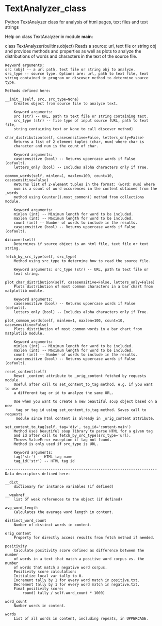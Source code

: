 # TextAnalyzer_class
Python TextAnalyzer class for analysis of html pages, text files and text strings

Help on class TextAnalyzer in module __main__:

class TextAnalyzer(builtins.object)
    Reads a source: url, text file or string obj and provides methods 
    and properties as well as plots to analyze the distributions of words
    and characters in the text of the source file.
    
    Keyword arguments:
    src (obj) -- a url path, text file or string obj to analyze.
    src_type -- source type. Options are: url, path to text file, text 
    string contained in program or discover method to determine source type.
    
    Methods defined here:
    
    __init__(self, src, src_type=None)
        Creates object from source file to analyze text.
        
        Keyword arguments:
        src (str) -- URL, path to text file or string containing text.
        src_type (str) -- file type of input source (URL, path to text file, 
        string containing text or None to call discover method)
    
    char_distribution(self, casesensitive=False, letters_only=False)
        Returns a list of 2 element tuples (char, num) where char is
        character and num is the count of char.
        
        Keyword arguments:
        casesensitive (bool) -- Returns uppercase words if False (default).
        letters_only (bool) -- Includes alpha characters only if True.
    
    common_words(self, minlen=1, maxlen=100, count=10, casesensitive=False)
        Returns list of 2-element tuples in the format: (word: num) where
        num is a count of word occurences in the content obtained from the _words 
        method using Counter().most_common() method from collections module.
        
        Keyword arguments:
        minlen (int) -- Minimum length for word to be included.
        maxlen (int) -- Maximum length for word to be included.
        count (int) -- Number of words to include in the results.
        casesensitive (bool) -- Returns uppercase words if False (default).
    
    discover(self)
        Determines if source object is an html file, text file or text string.
    
    fetch_by_src_type(self, src_type)
        Method using src_type to determine how to read the source file.
        
        Keyword arguments: src_type (str) -- URL, path to text file or 
        text string.
    
    plot_char_distribution(self, casesensitive=False, letters_only=False)
        Plots distribution of most common characters in a bar chart from matplotlib module.
        
        Keyword arguments:
        casesensitive (bool) -- Returns uppercase words if False (default).
        letters_only (bool) -- Includes alpha characters only if True.
    
    plot_common_words(self, minlen=1, maxlen=100, count=10, casesensitive=False)
        Plots distribution of most common words in a bar chart from matplotlib module.
        
        Keyword arguments:
        minlen (int) -- Minimum length for word to be included.
        maxlen (int) -- Maximum length for word to be included.
        count (int) -- Number of words to include in the results.
        casesensitive (bool) -- Returns uppercase words if False (default).
    
    reset_content(self)
        Reset _content attribute to _orig_content fetched by requests module.
        Useful after call to set_content_to_tag method, e.g. if you want to use 
        a different tag or id to analyze the same URL.
        
        Use when you want to create a new beautiful soup object based on a new
         tag or tag id using set_content_to_tag method. Saves call to requests
         module since html content is already in _orig_content attribute.
    
    set_content_to_tag(self, tag='div', tag_id='content-main')
        Method uses beautiful soup library to parse HTML for a given tag 
        and id after call to fetch_by_src_type(src_type='url). 
        Throws ValueError exception if tag not found. 
        Method is only used if src_type is URL.
        
        Keyword arguments:
        tag('str') -- HTML tag name
        tag_id('str') -- HTML tag id
    
    ----------------------------------------------------------------------
    Data descriptors defined here:
    
    __dict__
        dictionary for instance variables (if defined)
    
    __weakref__
        list of weak references to the object (if defined)
    
    avg_word_length
        Calculates the average word length in content.
    
    distinct_word_count
        Number of distinct words in content.
    
    orig_content
        Property for directly access results from fetch method if needed.
    
    positivity
        Calculate positivity score defined as difference between the number
        of words in a text that match a positive word corpus vs. the number
        of words that match a negative word corpus.
        Positivity score calculation:
        Initialize local var tally to 0.
        Increment tally by 1 for every word match in positive.txt.
        Decrement tally by 1 for every word match in negative.txt.
        Final positivity score:
            round( tally / self.word_count * 1000)
    
    word_count
        Number words in content.
    
    words
        List of all words in content, including repeats, in UPPERCASE.
        
